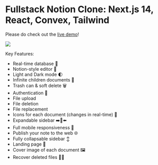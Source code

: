 # Fullstack Notion Clone: Next.js 14, React, Convex, Tailwind

Please do check out the [live demo](https://next-notion-henna-one.vercel.app/)!

![](./public/Screenshot%202024-01-04%20at%2011.43.10 AM.png)

Key Features:

- Real-time database 🔗
- Notion-style editor 📝
- Light and Dark mode 🌓
- Infinite children documents 🌲
- Trash can & soft delete 🗑️
- Authentication 🔐
- File upload
- File deletion
- File replacement
- Icons for each document (changes in real-time) 🌠
- Expandable sidebar ➡️🔀⬅️
- Full mobile responsiveness 📱
- Publish your note to the web 🌐
- Fully collapsable sidebar ↕️
- Landing page 🛬
- Cover image of each document 🖼️
- Recover deleted files 🔄📄
